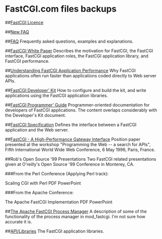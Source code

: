 # FastCGI.com files backups

##[FastCGI Licence](https://htmlpreview.github.io/?https://github.com/FastCGI-Backups/FastCGI.com/blob/master/Licence%20_%20FastCGI%20-.html)

##[New FAQ](https://htmlpreview.github.io/?https://github.com/FastCGI-Backups/FastCGI.com/blob/master/FAQ%20(Newer)%20_%20FastCGI%20-.html)

##[FAQ](https://htmlpreview.github.io/?https://github.com/FastCGI-Backups/FastCGI.com/blob/master/FastCGI%20FAQ.html)
Frequently asked questions, examples and explanations.

##[FastCGI White Paper](https://htmlpreview.github.io/?https://github.com/FastCGI-Backups/FastCGI.com/blob/master/FastCGI_%20A%20High-Performance%20Web%20Server%20Interface%20_%20FastCGI%20-.html)
Describes the motivation for FastCGI, the FastCGI interface, FastCGI application roles, the FastCGI application library, and FastCGI performance.

##[Understanding FastCGI Application Performance](https://htmlpreview.github.io/?https://github.com/FastCGI-Backups/FastCGI.com/blob/master/Understanding%20FastCGI%20Application%20Performance%20_%20FastCGI%20-.html)
Why FastCGI applications often run faster than applications coded directly to Web server APIs.

##[FastCGI Developer' Kit](https://htmlpreview.github.io/?https://github.com/FastCGI-Backups/FastCGI.com/blob/master/FastCGI%20Developer's%20Kit%20_%20FastCGI%20-.html)
How to configure and build the kit, and write applications using the FastCGI application libraries.

##[FastCGI Programmer' Guide](https://htmlpreview.github.io/?https://github.com/FastCGI-Backups/fcgi2/blob/master/doc/fastcgi-prog-guide/cover.htm)
Programmer-oriented documentation for developers of FastCGI applications. The content overlaps considerably with the Developer's Kit document.

##[FastCGI Specification](https://htmlpreview.github.io/?https://github.com/FastCGI-Backups/FastCGI.com/blob/master/FastCGI%20Specification.html)
Defines the interface between a FastCGI application and the Web server.

##[FastCGI - A High-Performance Gateway Interface](https://htmlpreview.github.io/?https://github.com/FastCGI-Backups/FastCGI.com/blob/master/FastCGI_%20A%20High-Performance%20Web%20Server%20Interface%20_%20FastCGI%20-.html)
Position paper presented at the workshop "Programming the Web -- a search for APIs", Fifth International World Wide Web Conference, 6 May 1996, Paris, France.

##Rob's Open Source '99 Presentations
Two FastCGI related presentations given at O'reilly's Open Source '99 Conference in Monterey, CA.

###From the Perl Conference (Applying Perl track):

Scaling CGI with Perl   PDF   PowerPoint

###From the Apache Conference:

The Apache FastCGI Implementation   PDF   PowerPoint

##[The Apache FastCGI Process Manager](https://htmlpreview.github.io/?https://github.com/FastCGI-Backups/FastCGI.com/blob/master/The%20Apache%20FastCGI%20Process%20Manager%20_%20FastCGI%20-.html)
A description of some of the functionality of the process manager in mod_fastcgi. I'm not sure how accurate it is.

##[API/Libraries](https://htmlpreview.github.io/?https://github.com/FastCGI-Backups/FastCGI.com/blob/master/Application%20Libraries%20_%20Development%20Kits%20_%20FastCGI%20-.html)
The FastCGI application libraries.
